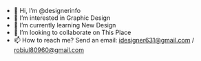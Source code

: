 - 👋 Hi, I’m @designerinfo
- 👀 I’m interested in Graphic Design
- 🌱 I’m currently learning New Design
- 💞️ I’m looking to collaborate on This Place
- 📫 How to reach me? Send an email: idesigner631@gmail.com / robiul80960@gmail.com

<!---
designer info/designer info is a ✨ special ✨ repository because its `README.md` (this file) appears on your GitHub profile.
You can click the Preview link to take a look at your changes.
--->
